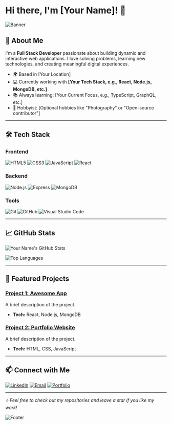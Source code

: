 # Hi there, I'm [Your Name]! 👋

![Banner](https://images.unsplash.com/photo-1653387137517-fbc54d488ed8?q=80&w=2970&auto=format&fit=crop&ixlib=rb-4.0.3&ixid=M3wxMjA3fDB8MHxwaG90by1wYWdlfHx8fGVufDB8fHx8fA%3D%3D)

## 🚀 About Me

I'm a **Full Stack Developer** passionate about building dynamic and interactive web applications. I love solving problems, learning new technologies, and creating meaningful digital experiences.

- 🌍 Based in [Your Location]
- 💻 Currently working with **[Your Tech Stack, e.g., React, Node.js, MongoDB, etc.]**
- 📚 Always learning: [Your Current Focus, e.g., TypeScript, GraphQL, etc.]
- 🎨 Hobbyist: [Optional hobbies like "Photography" or "Open-source contributor"]

---

## 🛠️ Tech Stack

### Frontend
![HTML5](https://img.shields.io/badge/-HTML5-E34F26?style=flat-square&logo=html5&logoColor=white)
![CSS3](https://img.shields.io/badge/-CSS3-1572B6?style=flat-square&logo=css3&logoColor=white)
![JavaScript](https://img.shields.io/badge/-JavaScript-F7DF1E?style=flat-square&logo=javascript&logoColor=black)
![React](https://img.shields.io/badge/-React-61DAFB?style=flat-square&logo=react&logoColor=black)

### Backend
![Node.js](https://img.shields.io/badge/-Node.js-339933?style=flat-square&logo=node.js&logoColor=white)
![Express](https://img.shields.io/badge/-Express-000000?style=flat-square&logo=express&logoColor=white)
![MongoDB](https://img.shields.io/badge/-MongoDB-47A248?style=flat-square&logo=mongodb&logoColor=white)

### Tools
![Git](https://img.shields.io/badge/-Git-F05032?style=flat-square&logo=git&logoColor=white)
![GitHub](https://img.shields.io/badge/-GitHub-181717?style=flat-square&logo=github&logoColor=white)
![Visual Studio Code](https://img.shields.io/badge/-VS%20Code-007ACC?style=flat-square&logo=visual-studio-code&logoColor=white)

---

## 📈 GitHub Stats

![Your Name's GitHub Stats](https://github-readme-stats.vercel.app/api?username=yourusername&show_icons=true&theme=radical)

![Top Languages](https://github-readme-stats.vercel.app/api/top-langs/?username=yourusername&layout=compact&theme=radical)

---

## 🌟 Featured Projects

### [Project 1: Awesome App](https://github.com/yourusername/project1)
A brief description of the project.
- **Tech:** React, Node.js, MongoDB

### [Project 2: Portfolio Website](https://github.com/yourusername/portfolio)
A brief description of the project.
- **Tech:** HTML, CSS, JavaScript

---

## 📫 Connect with Me

[![LinkedIn](https://img.shields.io/badge/-LinkedIn-blue?style=flat-square&logo=linkedin&logoColor=white)](https://linkedin.com/in/yourprofile)
[![Email](https://img.shields.io/badge/-Email-D14836?style=flat-square&logo=gmail&logoColor=white)](mailto:youremail@example.com)
[![Portfolio](https://img.shields.io/badge/-Portfolio-000000?style=flat-square&logo=web&logoColor=white)](https://yourportfolio.com)

---

_⭐️ Feel free to check out my repositories and leave a star if you like my work!_

![Footer](https://via.placeholder.com/1000x50?text=Happy+Coding!)
